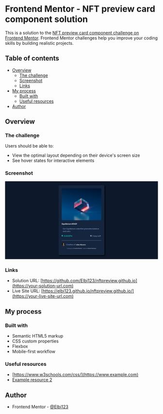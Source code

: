# Frontend Mentor - NFT preview card component solution

This is a solution to the [NFT preview card component challenge on Frontend Mentor](https://www.frontendmentor.io/challenges/nft-preview-card-component-SbdUL_w0U). Frontend Mentor challenges help you improve your coding skills by building realistic projects.

## Table of contents

-   [Overview](#overview)
    -   [The challenge](#the-challenge)
    -   [Screenshot](#screenshot)
    -   [Links](#links)
-   [My process](#my-process)
    -   [Built with](#built-with)
    -   [Useful resources](#useful-resources)
-   [Author](#author)

## Overview

### The challenge

Users should be able to:

-   View the optimal layout depending on their device's screen size
-   See hover states for interactive elements

### Screenshot

![](./nft-preview-card-component.png)

### Links

-   Solution URL: [https://github.com/Elbi123/nftpreview.github.io](https://your-solution-url.com)
-   Live Site URL: [https://elbi123.github.io/nftpreview.github.io/](https://your-live-site-url.com)

## My process

### Built with

-   Semantic HTML5 markup
-   CSS custom properties
-   Flexbox
-   Mobile-first workflow

### Useful resources

-   [https://www.w3schools.com/css/](https://www.example.com)
-   [Example resource 2](https://css-tricks.com/)

## Author

-   Frontend Mentor - [@Elbi123
    ](https://www.frontendmentor.io/profile/yourusername)

